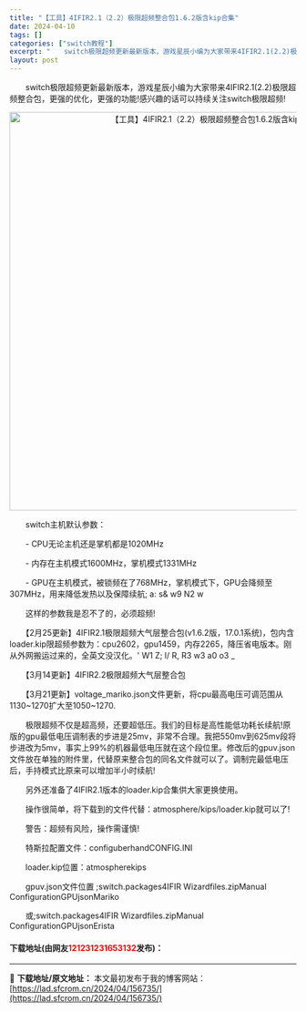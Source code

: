 ```yaml
---
title: "【工具】4IFIR2.1（2.2）极限超频整合包1.6.2版含kip合集"
date: 2024-04-10
tags: []
categories: ["switch教程"]
excerpt: "　　switch极限超频更新最新版本，游戏星辰小编为大家带来4IFIR2.1(2.2)极限超频整合包，更强的优化，更强的功能!感兴趣的话可以持续关注switch极限超频! 　　switch主机默认参数： 　　- CPU无论主机还是掌机都是1020MHz 　　- 内存在主机模式1600MHz，掌机模式&hellip;"
layout: post
---
```


 <p>　　switch极限超频更新最新版本，游戏星辰小编为大家带来4IFIR2.1(2.2)极限超频整合包，更强的优化，更强的功能!感兴趣的话可以持续关注switch极限超频!</p> <div> <p align="center"><img align="" border="0" src="https://lad.sfcrom.cn/wp-content/uploads/2024/04/20240410_6616335acd7ac.webp" width="700" alt="【工具】4IFIR2.1（2.2）极限超频整合包1.6.2版含kip合集" /></p></div> <p>　　switch主机默认参数：</p> <p>　　- CPU无论主机还是掌机都是1020MHz</p> <p>　　- 内存在主机模式1600MHz，掌机模式1331MHz</p> <p>　　- GPU在主机模式，被锁频在了768MHz，掌机模式下，GPU会降频至307MHz，用来降低发热以及保障续航; a: s&amp; w9 N2 w</p> <p>　　这样的参数我是忍不了的，必须超频!</p> <p>　　【2月25更新】4IFIR2.1极限超频大气层整合包(v1.6.2版，17.0.1系统)，包内含loader.kip限超频参数为：cpu2602，gpu1459，内存2265，降压省电版本。刚从外网搬运过来的，全英文没汉化。&#39; W1 Z; l/ R, R3 w3 a0 o3 _</p> <p>　　【3月14更新】4IFIR2.2极限超频大气层整合包</p> <p>　　【3月21更新】voltage_mariko.json文件更新，将cpu最高电压可调范围从1130~1270扩大至1050~1270.</p> <p>　　极限超频不仅是超高频，还要超低压。我们的目标是高性能低功耗长续航!原版的gpu最低电压调制表的步进是25mv，非常不合理。我把550mv到625mv段将步进改为5mv，事实上99%的机器最低电压就在这个段位里。修改后的gpuv.json文件放在单独的附件里，代替原来整合包的同名文件就可以了。调制完最低电压后，手持模式比原来可以增加半小时续航!</p> <p>　　另外还准备了4IFIR2.1版本的loader.kip合集供大家更换使用。</p> <p>　　操作很简单，将下载到的文件代替：atmosphere/kips/loader.kip就可以了!</p> <p>　　警告：超频有风险，操作需谨慎!</p> <p>　　特斯拉配置文件：configuberhandCONFIG.INI</p> <p>　　loader.kip位置：atmospherekips</p> <p>　　gpuv.json文件位置 ;switch.packages4IFIR Wizardfiles.zipManual ConfigurationGPUjsonMariko</p> <p>　　或;switch.packages4IFIR Wizardfiles.zipManual ConfigurationGPUjsonErista </p> <p><h4>下载地址(由网友<font color="red">121231231653132</font>发布)：</h4></p> 

---
📖 **下载地址/原文地址：** 本文最初发布于我的博客网站：[https://lad.sfcrom.cn/2024/04/156735/](https://lad.sfcrom.cn/2024/04/156735/)
